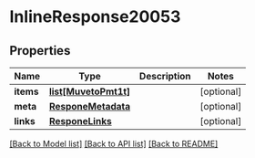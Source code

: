 # InlineResponse20053

## Properties
Name | Type | Description | Notes
------------ | ------------- | ------------- | -------------
**items** | [**list[MuvetoPmt1t]**](MuvetoPmt1t.md) |  | [optional] 
**meta** | [**ResponeMetadata**](ResponeMetadata.md) |  | [optional] 
**links** | [**ResponeLinks**](ResponeLinks.md) |  | [optional] 

[[Back to Model list]](../README.md#documentation-for-models) [[Back to API list]](../README.md#documentation-for-api-endpoints) [[Back to README]](../README.md)


